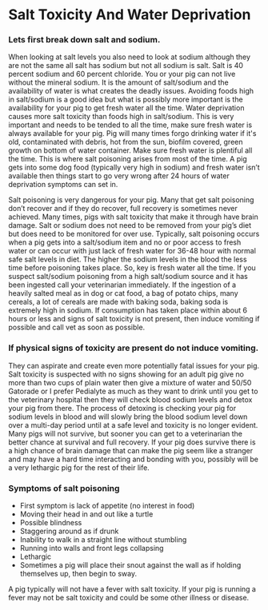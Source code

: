 <!-- TITLE: Salt Toxicity And Water Deprivation -->
<!-- SUBTITLE: A quick summary of Salt Toxicity And Water Deprivation -->

# Salt Toxicity And Water Deprivation

### Lets first break down salt and sodium.

When looking at salt levels you also need to look at sodium although they are not the same all salt has sodium but not all sodium is salt. Salt is 40 percent sodium and 60 percent chloride. You or your pig can not live without the mineral sodium. It is the amount of salt/sodium and the availability of water is what creates the deadly issues. Avoiding foods high in salt/sodium is a good idea but what is possibly more important is the availability for your pig to get fresh water all the time. Water deprivation causes more salt toxicity than foods high in salt/sodium. This is very important and needs to be tended to all the time, make sure fresh water is always available for your pig. Pig will many times forgo drinking water if it's old, contaminated with debris, hot from the sun, biofilm covered, green growth on bottom of water container. Make sure fresh water is plentiful all the time. This is where salt poisoning arises from most of the time. A pig gets into some dog food (typically very high in sodium) and fresh water isn’t available then things start to go very wrong after 24 hours of water deprivation symptoms can set in.

Salt poisoning is very dangerous for your pig. Many that get salt poisoning don’t recover and if they do recover, full recovery is sometimes never achieved. Many times, pigs with salt toxicity that make it through have brain damage. Salt or sodium does not need to be removed from your pig’s diet but does need to be monitored for over use. Typically, salt poisoning occurs when a pig gets into a salt/sodium item and no or poor access to fresh water or can occur with just lack of fresh water for 36-48 hour with normal safe salt levels in diet. The higher the sodium levels in the blood the less time before poisoning takes place. So, key is fresh water all the time. If you suspect salt/sodium poisoning from a high salt/sodium source and it has been ingested call your veterinarian immediately. If the ingestion of a heavily salted meal as in dog or cat food, a bag of potato chips, many cereals, a lot of cereals are made with baking soda, baking soda is extremely high in sodium. If consumption has taken place within about 6 hours or less and signs of salt toxicity is not present, then induce vomiting if possible and call vet as soon as possible.

### If physical signs of toxicity are present do not induce vomiting.

They can aspirate and create even more potentially fatal issues for your pig. Salt toxicity is suspected with no signs showing for an adult pig give no more than two cups of plain water then give a mixture of water and 50/50 Gatorade or I prefer Pedialyte as much as they want to drink until you get to the veterinary hospital then they will check blood sodium levels and detox your pig from there. The process of detoxing is checking your pig for sodium levels in blood and will slowly bring the blood sodium level down over a multi-day period until at a safe level and toxicity is no longer evident. Many pigs will not survive, but sooner you can get to a veterinarian the better chance at survival and full recovery. If your pig does survive there is a high chance of brain damage that can make the pig seem like a stranger and may have a hard time interacting and bonding with you, possibly will be a very lethargic pig for the rest of their life.

### Symptoms of salt poisoning

* First symptom is lack of appetite (no interest in food)
* Moving their head in and out like a turtle
* Possible blindness
* Staggering around as if drunk
* Inability to walk in a straight line without stumbling
* Running into walls and front legs collapsing
* Lethargic
* Sometimes a pig will place their snout against the wall as if holding themselves up, then begin to sway.
 
A pig typically will not have a fever with salt toxicity. If your pig is running a fever may not be salt toxicity and could be some other illness or disease.